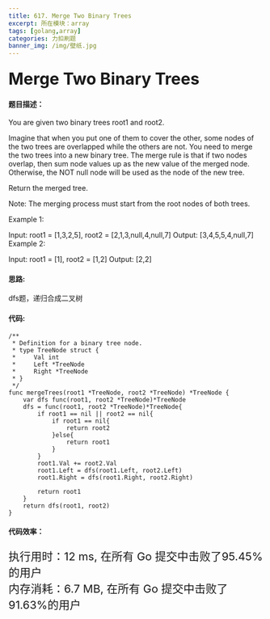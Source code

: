 ```yaml
---
title: 617. Merge Two Binary Trees
excerpt: 所在模块：array
tags: [golang,array]
categories: 力扣刷题
banner_img: /img/壁纸.jpg
---
```


### <font size=6px>Merge Two Binary Trees</font>

#### 题目描述：

You are given two binary trees root1 and root2.

Imagine that when you put one of them to cover the other, some nodes of the two trees are overlapped while the others are not. You need to merge the two trees into a new binary tree. The merge rule is that if two nodes overlap, then sum node values up as the new value of the merged node. Otherwise, the NOT null node will be used as the node of the new tree.

Return the merged tree.

Note: The merging process must start from the root nodes of both trees.

 

Example 1:


Input: root1 = [1,3,2,5], root2 = [2,1,3,null,4,null,7]
Output: [3,4,5,5,4,null,7]
Example 2:

Input: root1 = [1], root2 = [1,2]
Output: [2,2]

#### 思路:

dfs题，递归合成二叉树

#### 代码:

```golang
/**
 * Definition for a binary tree node.
 * type TreeNode struct {
 *     Val int
 *     Left *TreeNode
 *     Right *TreeNode
 * }
 */
func mergeTrees(root1 *TreeNode, root2 *TreeNode) *TreeNode {
    var dfs func(root1, root2 *TreeNode)*TreeNode
    dfs = func(root1, root2 *TreeNode)*TreeNode{
        if root1 == nil || root2 == nil{
            if root1 == nil{
                return root2
            }else{
                return root1
            }
        }
        root1.Val += root2.Val
        root1.Left = dfs(root1.Left, root2.Left)
        root1.Right = dfs(root1.Right, root2.Right)
        
        return root1
    }
    return dfs(root1, root2)
}
```

#### 代码效率：

<p class="note note-primary"; style="font-size:22px">
   执行用时：12 ms, 在所有 Go 提交中击败了95.45%的用户<br>
   内存消耗：6.7 MB, 在所有 Go 提交中击败了91.63%的用户
</p>



